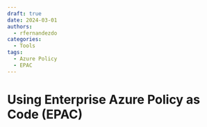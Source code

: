 ```yaml
---
draft: true
date: 2024-03-01
authors:
  - rfernandezdo
categories:
  - Tools
tags:
  - Azure Policy
  - EPAC  
---
```


# Using Enterprise Azure Policy as Code (EPAC)



